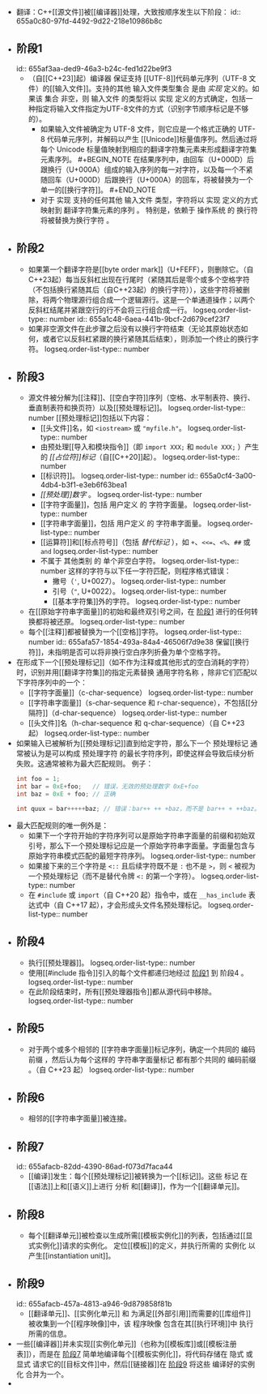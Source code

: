 - 翻译：C++[[源文件]]被[[编译器]]处理，大致按顺序发生以下阶段：
  id:: 655a0c80-97fd-4492-9d22-218e10986b8c
- ## 阶段1
  id:: 655af3aa-ded9-46a3-b24c-fed1d22be9f3
	- （自[[C++23]]起）编译器 保证支持 [[UTF-8]]代码单元序列（UTF-8 文件）的[[输入文件]]。支持的其他 输入文件类型集合 是由 *实现* 定义的。如果该 集合 非空，则 输入文件 的类型将以 实现 定义的方式确定，包括一种指定将输入文件指定为UTF-8文件的方式（识别字节顺序标记是不够的）。
		- 如果输入文件被确定为 UTF-8 文件，则它应是一个格式正确的 UTF-8 代码单元序列，并解码以产生 [[Unicode]]标量值序列。然后通过将每个 Unicode 标量值映射到相应的翻译字符集元素来形成翻译字符集元素序列。
		  #+BEGIN_NOTE
		  在结果序列中，由回车（U+000D）后跟换行（U+000A）组成的输入序列的每一对字符，以及每一个不紧随回车（U+000D）后跟换行（U+000A）的回车，将被替换为一个单一的[[换行字符]]。
		  #+END_NOTE
		- 对于 实现 支持的任何其他 输入文件 类型，字符将以 实现 定义的方式 映射到 翻译字符集元素的序列 。
		  特别是，依赖于 操作系统 的 换行符 将被替换为换行字符 。
- ## 阶段2
	- 如果第一个翻译字符是[[byte order mark]]（U+FEFF），则删除它。（自C++23起）每当反斜杠出现在行尾时（紧随其后是零个或多个空格字符（不包括换行紧随其后（自C++23起）的换行字符）），这些字符将被删除，将两个物理源行组合成一个逻辑源行。这是一个单通道操作；以两个反斜杠结尾并紧跟空行的行不会将三行组合成一行。
	  logseq.order-list-type:: number
	  id:: 655a1c48-6aea-441b-9bcf-2d679cef23f7
	- 如果非空源文件在此步骤之后没有以换行字符结束（无论其原始状态如何，或者它以反斜杠紧跟的换行紧随其后结束），则添加一个终止的换行字符。
	  logseq.order-list-type:: number
- ## 阶段3
	- 源文件被分解为[[注释]]、[[空白字符]]序列（空格、水平制表符、换行、垂直制表符和换页符）以及[[预处理标记]]。
	  logseq.order-list-type:: number
	  [[预处理标记]]包括以下内容：
		- [[头文件]]名，如 `<iostream>` 或 `"myfile.h"`。
		  logseq.order-list-type:: number
		- 由预处理[[导入和模块指令]]（即 `import XXX;` 和 `module XXX;` ）产生的 *[[占位符]]标记*（自[[C++20]]起）。
		  logseq.order-list-type:: number
		- [[标识符]]。
		  logseq.order-list-type:: number
		  id:: 655a0cf4-3a00-4db4-b3f1-e3eb6f63bea1
		- *[[预处理]]数字* 。
		  logseq.order-list-type:: number
		- [[字符字面量]]，包括 用户定义 的 字符字面量。
		  logseq.order-list-type:: number
		- [[字符串字面量]]，包括 用户定义 的 字符串字面量。
		  logseq.order-list-type:: number
		- [[运算符]]和[[标点符号]]（包括 *替代标记* ），如 `+`、`<<=`、`<%`、`##` 或 `and`
		  logseq.order-list-type:: number
		- 不属于 其他类别 的 单个非空白字符。
		  logseq.order-list-type:: number
		  这样的字符与以下任一字符匹配，则程序格式错误：
			- 撇号（`'`, U+0027）。
			  logseq.order-list-type:: number
			- 引号（`"`, U+0022）。
			  logseq.order-list-type:: number
			- [[基本字符集]]外的字符。
			  logseq.order-list-type:: number
	- 在[[原始字符串字面量]]的初始和最终双引号之间，在 [阶段1](((655af3aa-ded9-46a3-b24c-fed1d22be9f3))) 进行的任何转换都将被还原。
	  logseq.order-list-type:: number
	- 每个[[注释]]都被替换为一个[[空格]]字符。
	  logseq.order-list-type:: number
	  id:: 655afa57-1854-493a-84a4-46506f7d9e38
	  保留[[换行符]]，未指明是否可以将非换行空白序列折叠为单个空格字符。
- 在形成下一个[[预处理标记]]（如不作为注释或其他形式的空白消耗的字符）时，识别并用[[翻译字符集]]的指定元素替换 通用字符名称 ，除非它们匹配以下字符序列中的一个：
	- [[字符字面量]]（c-char-sequence）
	  logseq.order-list-type:: number
	- [[字符串字面量]]（s-char-sequence 和 r-char-sequence），不包括[[分隔符]]（d-char-sequence）
	  logseq.order-list-type:: number
	- [[头文件]]名（h-char-sequence 和 q-char-sequence）（自 C++23 起）
	  logseq.order-list-type:: number
- 如果输入已被解析为[[预处理标记]]直到给定字符，那么下一个 预处理标记 通常被认为是可以构成 预处理字符 的最长字符序列，即使这样会导致后续分析失败。这通常被称为最大匹配规则。
  例子：
  ``` cpp
  int foo = 1;
  int bar = 0xE+foo;   // 错误，无效的预处理数字 0xE+foo
  int baz = 0xE + foo; // 正确
  
  int quux = bar+++++baz; // 错误：bar++ ++ +baz，而不是 bar++ + ++baz。
  ```
- 最大匹配规则的唯一例外是：
	- 如果下一个字符开始的字符序列可以是原始字符串字面量的前缀和初始双引号，那么下一个预处理标记应是一个原始字符串字面量。字面量包含与原始字符串模式匹配的最短字符序列。
	  logseq.order-list-type:: number
	- 如果接下来的三个字符是 `<::` 且后续字符既不是 `:` 也不是 `>`，则 `<` 被视为一个预处理标记（而不是替代令牌 `<:` 的第一个字符）。
	  logseq.order-list-type:: number
	- 在 `#include` 或 `import`（自 C++20 起）指令中，或在 `__has_include` 表达式中（自 C++17 起），才会形成头文件名预处理标记。
	  logseq.order-list-type:: number
- ## 阶段4
	- 执行[[预处理器]]。
	  logseq.order-list-type:: number
	- 使用[[#include 指令]]引入的每个文件都递归地经过 [阶段1](((655af3aa-ded9-46a3-b24c-fed1d22be9f3))) 到 阶段4 。
	  logseq.order-list-type:: number
	- 在此阶段结束时，所有[[预处理器指令]]都从源代码中移除。
	  logseq.order-list-type:: number
- ## 阶段5
	- 对于两个或多个相邻的 [[字符串字面量]]标记序列，确定一个共同的 编码前缀 ，然后认为每个这样的 字符串字面量标记 都有那个共同的 编码前缀 。（自 C++23 起）
	  logseq.order-list-type:: number
- ## 阶段6
	- 相邻的[[字符串字面量]]被连接。
- ## 阶段7
  id:: 655afacb-82dd-4390-86ad-f073d7faca44
	- [[编译]]发生：每个[[预处理标记]]被转换为一个[[标记]]。这些 标记 在[[语法]]上和[[语义]]上进行 分析 和[[翻译]]，作为一个[[翻译单元]]。
- ## 阶段8
	- 每个[[翻译单元]]被检查以生成所需[[模板实例化]]的列表，包括通过[[显式实例化]]请求的实例化。
	  定位[[模板]]的定义，并执行所需的 实例化 以产生[[instantiation unit]]。
- ## 阶段9
  id:: 655afacb-457a-4813-a946-9d879858f81b
	- [[翻译单元]]、[[实例化单元]] 和 为满足[[外部引用]]而需要的[[库组件]] 被收集到一个[[程序映像]]中，该 程序映像 包含在其[[执行环境]]中 执行 所需的信息。
- 一些[[编译器]]并未实现[[实例化单元]]（也称为[[模板库]]或[[模板注册表]]），而是在 [阶段7](((655afacb-82dd-4390-86ad-f073d7faca44))) 简单地编译每个[[模板实例化]]，将代码存储在 隐式 或 显式 请求它的[[目标文件]]中，然后[[链接器]]在 [阶段9](((655afacb-457a-4813-a946-9d879858f81b))) 将这些 编译好的实例化 合并为一个。
-